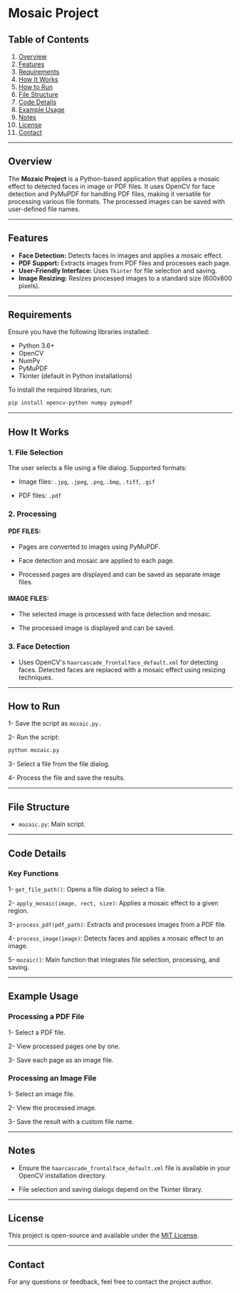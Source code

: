 # Mosaic Project

## Table of Contents
1. [Overview](#overview)
2. [Features](#features)
3. [Requirements](#requirements)
4. [How It Works](#how-it-works)
5. [How to Run](#how-to-run)
6. [File Structure](#file-structure)
7. [Code Details](#code-details)
8. [Example Usage](#example-usage)
9. [Notes](#notes)
10. [License](#license)
11. [Contact](#contact)

----

## Overview
The **Mozaic Project** is a Python-based application that applies a mosaic effect to detected faces in image or PDF files. It uses OpenCV for face detection and PyMuPDF for handling PDF files, making it versatile for processing various file formats. The processed images can be saved with user-defined file names.

---

## Features
- **Face Detection:** Detects faces in images and applies a mosaic effect.
- **PDF Support:** Extracts images from PDF files and processes each page.
- **User-Friendly Interface:** Uses `Tkinter` for file selection and saving.
- **Image Resizing:** Resizes processed images to a standard size (600x800 pixels).

---

## Requirements
Ensure you have the following libraries installed:

- Python 3.6+
- OpenCV
- NumPy
- PyMuPDF
- Tkinter (default in Python installations)

To install the required libraries, run:
```bash
pip install opencv-python numpy pymupdf
```
---

## How It Works

### 1. File Selection

The user selects a file using a file dialog. Supported formats:

- Image files: `.jpg`, `.jpeg`, `.png`, `.bmp`, `.tiff`, `.gif`

- PDF files: `.pdf`

### 2. Processing

 #### PDF FILES:

- Pages are converted to images using PyMuPDF.

- Face detection and mosaic are applied to each page.

- Processed pages are displayed and can be saved as separate image files.

 #### IMAGE FILES:

- The selected image is processed with face detection and mosaic.

- The processed image is displayed and can be saved.

### 3. Face Detection

- Uses OpenCV's `haarcascade_frontalface_default.xml` for detecting faces. Detected faces are replaced with a mosaic effect using resizing techniques.

---

## How to Run

1- Save the script as `mozaic.py.`

2- Run the script:
```bash
python mozaic.py
```
3- Select a file from the file dialog.

4- Process the file and save the results.

---

## File Structure

- `mozaic.py`: Main script.

---

## Code Details

### Key Functions

1- `get_file_path()`: Opens a file dialog to select a file.

2- `apply_mosaic(image, rect, size)`: Applies a mosaic effect to a given region.

3- `process_pdf(pdf_path)`: Extracts and processes images from a PDF file.

4- `process_image(image)`: Detects faces and applies a mosaic effect to an image.

5- `mozaic()`: Main function that integrates file selection, processing, and saving.

---

## Example Usage

### Processing a PDF File

  1- Select a PDF file.

  2- View processed pages one by one.

  3- Save each page as an image file.

### Processing an Image File

  1- Select an image file.

  2- View the processed image.

  3- Save the result with a custom file name.

---

## Notes

- Ensure the `haarcascade_frontalface_default.xml` file is available in your OpenCV installation directory.

- File selection and saving dialogs depend on the Tkinter library.

---

## License

This project is open-source and available under the [MIT License](https://github.com/erayyercan/pdf_and_image_mosaic_app/blob/main/LICENSE.md).

---

## Contact

For any questions or feedback, feel free to contact the project author.
